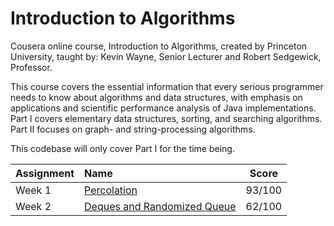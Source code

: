 # Introduction to Algorithms

Cousera online course, Introduction to Algorithms, created by Princeton University, taught by: Kevin Wayne, Senior Lecturer and Robert Sedgewick, Professor.

This course covers the essential information that every serious programmer needs to know about algorithms and data structures, with emphasis on applications and scientific performance analysis of Java implementations. Part I covers elementary data structures, sorting, and searching algorithms. Part II focuses on graph- and string-processing algorithms.

This codebase will only cover Part I for the time being.

| Assignment  | Name            |  Score   |   
| :---        | :---            |  :---:   |   
| Week 1      | [Percolation](http://coursera.cs.princeton.edu/algs4/assignments/percolation.html)     |  93/100  |
| Week 2      | [Deques and Randomized Queue](http://coursera.cs.princeton.edu/algs4/assignments/queues.html)     |  62/100  |
